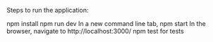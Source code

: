 Steps to run the application:

npm install
npm run dev
In a new command line tab, npm start
In the browser, navigate to http://localhost:3000/
npm test for tests
